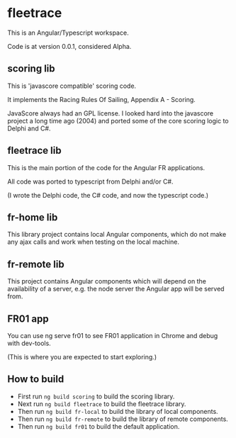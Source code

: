 # fleetrace

This is an Angular/Typescript workspace.

Code is at version 0.0.1, considered Alpha.

## scoring lib

This is 'javascore compatible' scoring code.

It implements the Racing Rules Of Sailing, Appendix A - Scoring.

JavaScore always had an GPL license. I looked hard into the javascore project a long time ago (2004) and ported some of the core scoring logic to Delphi and  C#.

## fleetrace lib

This is the main portion of the code for the Angular FR applications.

All code was ported to typescript from Delphi and/or C#.

(I wrote the Delphi code, the C# code, and now the typescript code.)

## fr-home lib

This library project contains local Angular components, which do not make any ajax calls and work when testing on the local machine.

## fr-remote lib

This project contains Angular components which will depend on the availability of a server, e.g. the node server the Angular app will be served from.

## FR01 app

You can use ng serve fr01 to see FR01 application in Chrome and debug with dev-tools.

(This is where you are expected to start exploring.)

## How to build

- First run `ng build scoring` to build the scoring library.
- Next run `ng build fleetrace` to build the fleetrace library.
- Then run `ng build fr-local` to build the library of local components.
- Then run `ng build fr-remote` to build the library of remote components.
- Then run `ng build fr01` to build the default application.

